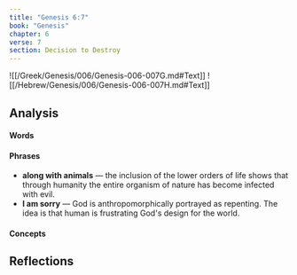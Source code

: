 ```yaml
---
title: "Genesis 6:7"
book: "Genesis"
chapter: 6
verse: 7
section: Decision to Destroy
---
```

![[/Greek/Genesis/006/Genesis-006-007G.md#Text]]
![[/Hebrew/Genesis/006/Genesis-006-007H.md#Text]]

## Analysis

#### Words

#### Phrases
- **along with animals** — the inclusion of the lower orders of life shows that through humanity the entire organism of nature has become infected with evil.
- **I am sorry** — God is anthropomorphically portrayed as repenting.  The idea is that human is frustrating God's design for the world.

#### Concepts

## Reflections
